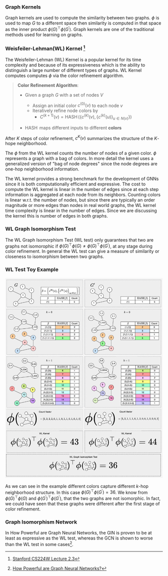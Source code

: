 
### Graph Kernels

Graph kernels are used to compute the similarity between two graphs. $\phi$ is used to map $G$ to a different space then similarity is computed in that space as the inner product $\phi({G})^{\top}\phi({G^{\prime}})$. Graph kernels are one of the traditional methods used for learning on graphs.

### Weisfeiler-Lehman(WL) Kernel [^1]

The Weisfeiler-Lehman (WL) Kernel is a popular kernel for its time complexity and because of its expressiveness which is the ability to distinguish a large number of different types of graphs. WL Kernel computes computes $\phi$ via the color refinement algorithm.

[^1]: [Stanford CS224W Lecture 2.3](https://www.youtube.com/watch?v=buzsHTa4Hgs)

> **Color Refinement Algorithm**:
>
> - Given a graph $G$ with a set of nodes $V$
>     - Assign an initial color $c^{(0)}(v)$ to each node $v$
>     - Iteratively refine node colors by
>       - $C^{(k+1)}(v)=\operatorname{HASH}\left(\left\{c^{(k)}(v),\left\{c^{(k)}(u)\right\}_{u \in N(v)}\right\}\right)$
>
> - $\operatorname{HASH}$ maps different inputs to different **colors**

After $K$ steps of color refinement, $c^{K}(v)$ summarizes the structure of the $K$-hope neighborhood.

The $\phi$ from the WL kernel counts the number of nodes of a given color. $\phi$ represents a graph with a bag of colors. In more detail the kernel uses a generalized version of "bag of node degrees" since the node degrees are one-hop neighborhood information.

The WL kernel provides a strong benchmark for the development of GNNs since it is both computationally efficient and expressive. The cost to compute the WL kernel is linear in the number of edges since at each step information is aggregated at each node from its neighbors. Counting colors is linear w.r.t. the number of nodes, but since there are typically an order magnitude or more edges than nodes in real world graphs, the WL kernel time complexity is linear in the number of edges. Since we are discussing the kernel this is number of edges in both graphs.

<!-- CHECK above "but since there are typically an order magnitude or more edges than nodes in real world graphs" -->

### WL Graph Isomorphism Test

<!-- CHECK -->
The WL Graph Isomorphism Test (WL test) only guarantees that two are graphs not isomorophic if $\phi{(G)}^{\top}\phi{(G)} \neq \phi{(G)}^{\top}\phi{(G^{\prime})}$, at any stage during color refinement. In general the WL test can give a measure of similarity or closeness to isomorphism between two graphs.


### WL Test Toy Example

![](./assets/drawio/WL-test.drawio.png)

As we can see in the example different colors capture different $k$-hop neighborhood structure. In this case $\phi({G})^{\top}\phi({G^{\prime}})=36$. We know from $\phi({G})^{\top}\phi({G})$ and $\phi({G^{\prime}})^{\top}\phi({G^{\prime}})$, that the two graphs are not isomorphic. In fact, we could have seen that these graphs were different after the first stage of color refinement.

<!-- TODO fix this since the definition of the test is at any point discontinue -->
### Graph Isomorphism Network

In How Powerful are Graph Neural Networks, the GIN is proven to be at least as expressive as the WL test, whereas the GCN is shown to worse than the WL test in some cases[^2].

[^2]:[How Powerful are Graph Neural Networks?](https://arxiv.org/pdf/1810.00826.pdf)
